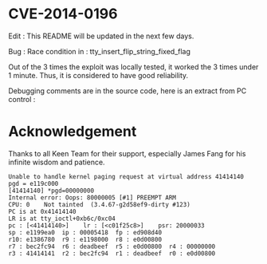 # CVE-2014-0196

Edit : This README will be updated in the next few days.

Bug : Race condition in : tty_insert_flip_string_fixed_flag

Out of the 3 times the exploit was locally tested, it worked the 3 times under 1 minute. Thus, it is considered to have good reliability.

Debugging comments are in the source code, here is an extract from PC control :

# Acknowledgement
Thanks to all Keen Team for their support, especially James Fang for his infinite wisdom and patience.

```
Unable to handle kernel paging request at virtual address 41414140
pgd = e119c000
[41414140] *pgd=00000000
Internal error: Oops: 80000005 [#1] PREEMPT ARM
CPU: 0    Not tainted  (3.4.67-g2d58ef9-dirty #123)
PC is at 0x41414140
LR is at tty_ioctl+0xb6c/0xc04
pc : [<41414140>]    lr : [<c01f25c8>]    psr: 20000033
sp : e1199ea0  ip : 00005418  fp : ed908d40
r10: e1386780  r9 : e1198000  r8 : e0d00800
r7 : bec2fc94  r6 : deadbeef  r5 : e0d00800  r4 : 00000000
r3 : 41414141  r2 : bec2fc94  r1 : deadbeef  r0 : e0d00800
```
